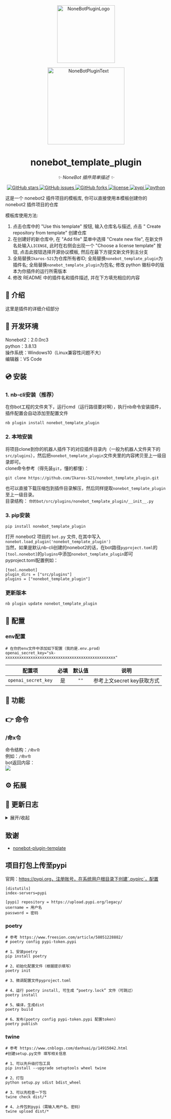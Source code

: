 <div align="center">
  <a href="https://v2.nonebot.dev/store"><img src="https://github.com/A-kirami/nonebot-plugin-template/blob/resources/nbp_logo.png" width="180" height="180" alt="NoneBotPluginLogo"></a>
  <br>
  <p><img src="https://github.com/A-kirami/nonebot-plugin-template/blob/resources/NoneBotPlugin.svg" width="240" alt="NoneBotPluginText"></p>
</div>

<div align="center">

# nonebot_template_plugin

_✨ NoneBot 插件简单描述 ✨_


<a href="https://github.com/Ikaros-521/nonebot_template_plugin/stargazers">
    <img alt="GitHub stars" src="https://img.shields.io/github/stars/Ikaros-521/nonebot_template_plugin?color=%09%2300BFFF&style=flat-square">
</a>
<a href="https://github.com/Ikaros-521/nonebot_template_plugin/issues">
    <img alt="GitHub issues" src="https://img.shields.io/github/issues/Ikaros-521/nonebot_template_plugin?color=Emerald%20green&style=flat-square">
</a>
<a href="https://github.com/Ikaros-521/nonebot_template_plugin/network">
    <img alt="GitHub forks" src="https://img.shields.io/github/forks/Ikaros-521/nonebot_template_plugin?color=%2300BFFF&style=flat-square">
</a>
<a href="./LICENSE">
    <img src="https://img.shields.io/github/license/Ikaros-521/nonebot_template_plugin.svg" alt="license">
</a>
<a href="https://pypi.python.org/pypi/nonebot_template_plugin">
    <img src="https://img.shields.io/pypi/v/nonebot_template_plugin.svg" alt="pypi">
</a>
<a href="https://www.python.org">
    <img src="https://img.shields.io/badge/python-3.8+-blue.svg" alt="python">
</a>

</div>

这是一个 nonebot2 插件项目的模板库, 你可以直接使用本模板创建你的 nonebot2 插件项目的仓库

模板库使用方法:
1. 点击仓库中的 "Use this template" 按钮, 输入仓库名与描述, 点击 "  Create repository from template" 创建仓库
2. 在创建好的新仓库中, 在 "Add file" 菜单中选择 "Create new file", 在新文件名处输入`LICENSE`, 此时在右侧会出现一个 "Choose a license template" 按钮, 点击此按钮选择开源协议模板, 然后在最下方提交新文件到主分支
3. 全局替换`Ikaros-521`为仓库所有者ID; 全局替换`nonebot_template_plugin`为插件名; 全局替换`nonebot_template_plugin`为包名; 修改 python 徽标中的版本为你插件的运行所需版本
4. 修改 README 中的插件名和插件描述, 并在下方填充相应的内容

## 📖 介绍

这里是插件的详细介绍部分

## 🔧 开发环境
Nonebot2：2.0.0rc3  
python：3.8.13  
操作系统：Windows10（Linux兼容性问题不大）  
编辑器：VS Code  

## 💿 安装  

### 1. nb-cli安装（推荐）

在你bot工程的文件夹下，运行cmd（运行路径要对啊），执行nb命令安装插件，插件配置会自动添加至配置文件  
```
nb plugin install nonebot_template_plugin
```

### 2. 本地安装

将项目clone到你的机器人插件下的对应插件目录内（一般为机器人文件夹下的`src/plugins`），然后把`nonebot_template_plugin`文件夹里的内容拷贝至上一级目录即可。  
clone命令参考（得先装`git`，懂的都懂）：
```
git clone https://github.com/Ikaros-521/nonebot_template_plugin.git
``` 
也可以直接下载压缩包到插件目录解压，然后同样提取`nonebot_template_plugin`至上一级目录。  
目录结构： ```你的bot/src/plugins/nonebot_template_plugin/__init__.py```  


### 3. pip安装
```
pip install nonebot_template_plugin
```  
打开 nonebot2 项目的 ```bot.py``` 文件, 在其中写入  
```nonebot.load_plugin('nonebot_template_plugin')```  
当然，如果是默认nb-cli创建的nonebot2的话，在bot路径```pyproject.toml```的```[tool.nonebot]```的```plugins```中添加```nonebot_template_plugin```即可  
pyproject.toml配置例如：  
``` 
[tool.nonebot]
plugin_dirs = ["src/plugins"]
plugins = ["nonebot_template_plugin"]
``` 

### 更新版本
```
nb plugin update nonebot_template_plugin
```

## 🔧 配置

### env配置
```
# 在你的env文件中添加如下配置（我的是.env.prod）  
openai_secret_key="sk-xxxxxxxxxxxxxxxxxxxxxxxxxxxxxxxxxxxxxxxxxxxxxxxx"
```
|       配置项        | 必填 | 默认值  |                      说明                      |
|:----------------:|:----:|:----:|:----------------------------:|
| `openai_secret_key` | 是 | `""` | 参考上文secret key获取方式 |


## 🎉 功能
  

## 👉 命令

### /命x令
命令结构：```/命x令```  
例如：```/命x令```  
bot返回内容：  
![](docs/result.png)


## ⚙ 拓展
 

## 📝 更新日志

<details>
<summary>展开/收起</summary>

### 0.0.1

- 插件初次发布  

</details>

## 致谢
- [nonebot-plugin-template](https://github.com/A-kirami/nonebot-plugin-template)

## 项目打包上传至pypi

官网：https://pypi.org，注册账号，在系统用户根目录下创建`.pypirc`，配置  
``` 
[distutils] 
index-servers=pypi 
 
[pypi] repository = https://upload.pypi.org/legacy/ 
username = 用户名 
password = 密码
```

### poetry

```
# 参考 https://www.freesion.com/article/58051228882/
# poetry config pypi-token.pypi

# 1、安装poetry
pip install poetry

# 2、初始化配置文件（根据提示填写）
poetry init

# 3、微调配置文件pyproject.toml

# 4、运行 poetry install, 可生成 “poetry.lock” 文件（可跳过）
poetry install

# 5、编译，生成dist
poetry build

# 6、发布(poetry config pypi-token.pypi 配置token)
poetry publish

```

### twine

```
# 参考 https://www.cnblogs.com/danhuai/p/14915042.html
#创建setup.py文件 填写相关信息

# 1、可以先升级打包工具
pip install --upgrade setuptools wheel twine

# 2、打包
python setup.py sdist bdist_wheel

# 3、可以先检查一下包
twine check dist/*

# 4、上传包到pypi（需输入用户名、密码）
twine upload dist/*
```
